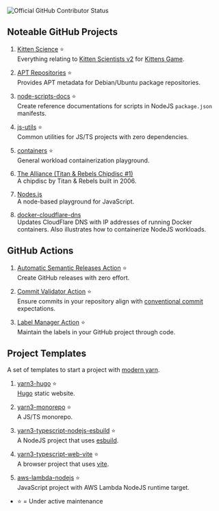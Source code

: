 ![Official GitHub Contributor Status](https://img.shields.io/badge/Official_GitHub_Contributor_Level-Chef's_Kiss-blue?style=plastic)

## Noteable GitHub Projects

1. [Kitten Science](https://github.com/kitten-science) ⭐  
   Everything relating to [Kitten Scientists v2](https://github.com/kitten-science/kitten-scientists) for [Kittens Game](https://kittensgame.com/).

1. [APT Repositories](https://github.com/apt-repositories) ⭐  
   Provides APT metadata for Debian/Ubuntu package repositories.

1. [node-scripts-docs](https://github.com/oliversalzburg/node-scripts-docs) ⭐  
   Create reference documentations for scripts in NodeJS `package.json` manifests.

1. [js-utils](https://github.com/oliversalzburg/js-utils) ⭐  
   Common utilities for JS/TS projects with zero dependencies.

1. [containers](https://github.com/oliversalzburg/containers) ⭐  
   General workload containerization playground.

1. [The Alliance (Titan & Rebels Chipdisc #1)](https://github.com/oliversalzburg/TitanRebelsChipdisc1)  
   A chipdisc by Titan & Rebels built in 2006.

1. [Nodes.js](https://github.com/oliversalzburg/nodes-js)  
   A node-based playground for JavaScript.

1. [docker-cloudflare-dns](https://github.com/oliversalzburg/docker-cloudflare-dns)  
   Updates CloudFlare DNS with IP addresses of running Docker containers. Also illustrates how to containerize NodeJS workloads.

## GitHub Actions

1. [Automatic Semantic Releases Action](https://github.com/marketplace/actions/automatic-semantic-releases) ⭐  
   Create GitHub releases with zero effort.

1. [Commit Validator Action](https://github.com/marketplace/actions/commit-validator) ⭐  
   Ensure commits in your repository align with [conventional commit](https://www.conventionalcommits.org/en/v1.0.0/) expectations.

1. [Label Manager Action](https://github.com/marketplace/actions/label-manager) ⭐  
   Maintain the labels in your GitHub project through code.

## Project Templates

A set of templates to start a project with [modern yarn](https://yarnpkg.com/).

1. [yarn3-hugo](https://github.com/oliversalzburg/yarn3-hugo) ⭐  
   [Hugo](https://gohugo.io/) static website.

1. [yarn3-monorepo](https://github.com/oliversalzburg/yarn3-monorepo) ⭐  
   A JS/TS monorepo.

1. [yarn3-typescript-nodejs-esbuild](https://github.com/oliversalzburg/yarn3-typescript-nodejs-esbuild) ⭐  
   A NodeJS project that uses [esbuild](https://esbuild.github.io/).

1. [yarn3-typescript-web-vite](https://github.com/oliversalzburg/yarn3-typescript-web-vite) ⭐  
   A browser project that uses [vite](https://vitejs.dev/).

1. [aws-lambda-nodejs](https://github.com/oliversalzburg/aws-lambda-nodejs) ⭐  
   JavaScript project with AWS Lambda NodeJS runtime target.

-   ⭐ = Under active maintenance

